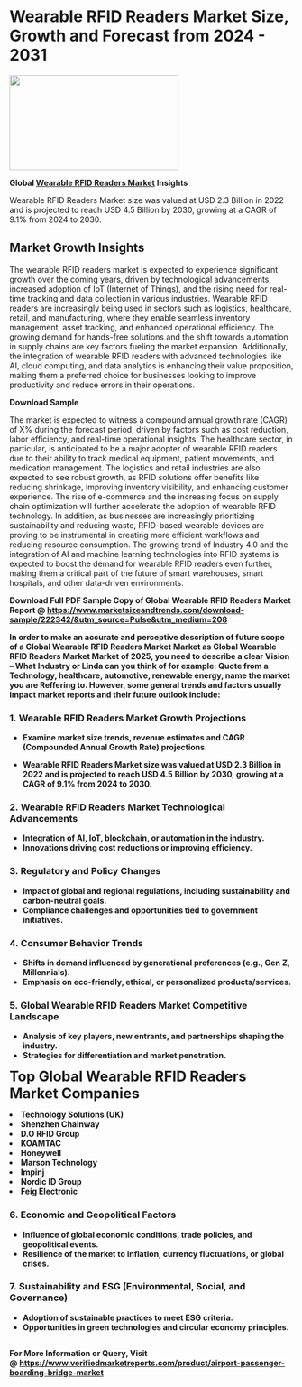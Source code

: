 <H1>Wearable RFID Readers Market Size, Growth and Forecast from 2024 - 2031</H1><img class="aligncenter size-medium wp-image-584254" src="https://thirdeyenews.in/wp-content/uploads/2024/09/Global-Market-Research-300x168.jpeg" alt="" width="300" height="168" /><p><strong>Global&nbsp;<a href="https://www.marketsizeandtrends.com/download-sample/222342/&amp;utm_source=Pulse&amp;utm_medium=208">Wearable RFID Readers Market</a> Insights</strong></p><p>Wearable RFID Readers Market size was valued at USD 2.3 Billion in 2022 and is projected to reach USD 4.5 Billion by 2030, growing at a CAGR of 9.1% from 2024 to 2030.</p><p><h2>Market Growth Insights</h2> <p>The wearable RFID readers market is expected to experience significant growth over the coming years, driven by technological advancements, increased adoption of IoT (Internet of Things), and the rising need for real-time tracking and data collection in various industries. Wearable RFID readers are increasingly being used in sectors such as logistics, healthcare, retail, and manufacturing, where they enable seamless inventory management, asset tracking, and enhanced operational efficiency. The growing demand for hands-free solutions and the shift towards automation in supply chains are key factors fueling the market expansion. Additionally, the integration of wearable RFID readers with advanced technologies like AI, cloud computing, and data analytics is enhancing their value proposition, making them a preferred choice for businesses looking to improve productivity and reduce errors in their operations.</p> <p><strong>Download Sample</strong></p> <p>The market is expected to witness a compound annual growth rate (CAGR) of X% during the forecast period, driven by factors such as cost reduction, labor efficiency, and real-time operational insights. The healthcare sector, in particular, is anticipated to be a major adopter of wearable RFID readers due to their ability to track medical equipment, patient movements, and medication management. The logistics and retail industries are also expected to see robust growth, as RFID solutions offer benefits like reducing shrinkage, improving inventory visibility, and enhancing customer experience. The rise of e-commerce and the increasing focus on supply chain optimization will further accelerate the adoption of wearable RFID technology. In addition, as businesses are increasingly prioritizing sustainability and reducing waste, RFID-based wearable devices are proving to be instrumental in creating more efficient workflows and reducing resource consumption. The growing trend of Industry 4.0 and the integration of AI and machine learning technologies into RFID systems is expected to boost the demand for wearable RFID readers even further, making them a critical part of the future of smart warehouses, smart hospitals, and other data-driven environments. <p><strong></p><p><span class=""><strong>Download Full PDF Sample Copy of Global Wearable RFID Readers Market Report</strong> @ <a href="https://www.marketsizeandtrends.com/download-sample/222342/&amp;utm_source=Pulse&amp;utm_medium=208" target="_blank">https://www.marketsizeandtrends.com/download-sample/222342/&amp;utm_source=Pulse&amp;utm_medium=208</a></span></p><p>In order to make an accurate and perceptive description of future scope of a Global&nbsp;Wearable RFID Readers Market Market as Global&nbsp;Wearable RFID Readers Market Market of 2025, you need to describe a clear Vision &ndash; What Industry or Linda can you think of for example: Quote from a Technology, healthcare, automotive, renewable energy, name the market you are Reffering to. However, some general trends and factors usually impact market reports and their future outlook include:</p><h3>1.&nbsp;<strong>Wearable RFID Readers Market Growth Projections</strong></h3><ul><li>Examine market size trends, revenue estimates and CAGR (Compounded Annual Growth Rate) projections.</li><li><p>Wearable RFID Readers Market size was valued at USD 2.3 Billion in 2022 and is projected to reach USD 4.5 Billion by 2030, growing at a CAGR of 9.1% from 2024 to 2030.</p></li></ul><h3>2.&nbsp;<strong>Wearable RFID Readers Market Technological Advancements</strong></h3><ul><li>Integration of AI, IoT, blockchain, or automation in the industry.</li><li>Innovations driving cost reductions or improving efficiency.</li></ul><h3>3.&nbsp;<strong>Regulatory and Policy Changes</strong></h3><ul><li>Impact of global and regional regulations, including sustainability and carbon-neutral goals.</li><li>Compliance challenges and opportunities tied to government initiatives.</li></ul><h3>4.&nbsp;<strong>Consumer Behavior Trends</strong></h3><ul><li>Shifts in demand influenced by generational preferences (e.g., Gen Z, Millennials).</li><li>Emphasis on eco-friendly, ethical, or personalized products/services.</li></ul><h3>5.&nbsp;<strong>Global Wearable RFID Readers Market Competitive Landscape</strong></h3><ul><li>Analysis of key players, new entrants, and partnerships shaping the industry.</li><li>Strategies for differentiation and market penetration.</li></ul><p data-pm-slice="1 1 []"><span style="color: inherit; font-family: inherit; font-size: 25px;">Top Global Wearable RFID Readers Market Companies</span></p><div class="" data-test-id=""><p><li>Technology Solutions (UK)</li><li> Shenzhen Chainway</li><li> D.O RFID Group</li><li> KOAMTAC</li><li> Honeywell</li><li> Marson Technology</li><li> Impinj</li><li> Nordic ID Group</li><li> Feig Electronic</li></p></div><h3>6.&nbsp;<strong>Economic and Geopolitical Factors</strong></h3><ul><li>Influence of global economic conditions, trade policies, and geopolitical events.</li><li>Resilience of the market to inflation, currency fluctuations, or global crises.</li></ul><h3>7.&nbsp;<strong>Sustainability and ESG (Environmental, Social, and Governance)</strong></h3><ul><li>Adoption of sustainable practices to meet ESG criteria.</li><li>Opportunities in green technologies and circular economy principles.</li></ul><h2><strong style="font-size: 14px;">For More Information or Query, Visit @&nbsp;</strong><a style="background-color: #ffffff; font-size: 14px;" href="https://www.marketsizeandtrends.com/report/wearable-rfid-readers-market/" target="_blank">https://www.verifiedmarketreports.com/product/airport-passenger-boarding-bridge-market</a></h2>
